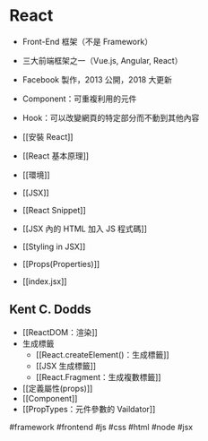 # React
- Front-End 框架（不是 Framework） 
- 三大前端框架之一（Vue.js, Angular, React）
-  Facebook 製作，2013 公開，2018 大更新
- Component：可重複利用的元件
- Hook：可以改變網頁的特定部分而不動到其他內容

- [[安裝 React]]
- [[React 基本原理]]
- [[環境]]
- [[JSX]]
- [[React Snippet]]
- [[JSX 內的 HTML 加入 JS 程式碼]]
- [[Styling in JSX]]
- [[Props(Properties)]]

- [[index.jsx]]

## Kent C. Dodds
- [[ReactDOM：渲染]]
- 生成標籤
	- [[React.createElement()：生成標籤]]
	- [[JSX 生成標籤]]
	- [[React.Fragment：生成複數標籤]]
- [[定義屬性(props)]]
- [[Component]]
- [[PropTypes：元件參數的 Vaildator]]

#framework #frontend #js #css #html #node #jsx